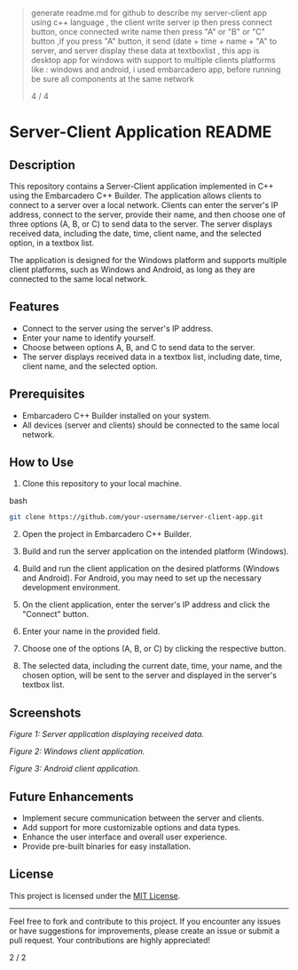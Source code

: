 > generate readme.md for github to describe my server-client app using c++ language , the client write server ip then press connect button, once connected write name then press "A" or "B" or "C" button ,if you press "A" button, it send (date + time + name + "A" to server, and server display these data at textboxlist , this app is desktop app for windows with support to multiple clients platforms like : windows and android, i used embarcadero app, before running be sure all components at the same network
> 
> 4 / 4

Server-Client Application README
================================

Description
-----------

This repository contains a Server-Client application implemented in C++ using the Embarcadero C++ Builder. The application allows clients to connect to a server over a local network. Clients can enter the server's IP address, connect to the server, provide their name, and then choose one of three options (A, B, or C) to send data to the server. The server displays received data, including the date, time, client name, and the selected option, in a textbox list.

The application is designed for the Windows platform and supports multiple client platforms, such as Windows and Android, as long as they are connected to the same local network.

Features
--------

*   Connect to the server using the server's IP address.
*   Enter your name to identify yourself.
*   Choose between options A, B, and C to send data to the server.
*   The server displays received data in a textbox list, including date, time, client name, and the selected option.

Prerequisites
-------------

*   Embarcadero C++ Builder installed on your system.
*   All devices (server and clients) should be connected to the same local network.

How to Use
----------

1.  Clone this repository to your local machine.

bash

```bash
git clone https://github.com/your-username/server-client-app.git
```

2.  Open the project in Embarcadero C++ Builder.
    
3.  Build and run the server application on the intended platform (Windows).
    
4.  Build and run the client application on the desired platforms (Windows and Android). For Android, you may need to set up the necessary development environment.
    
5.  On the client application, enter the server's IP address and click the "Connect" button.
    
6.  Enter your name in the provided field.
    
7.  Choose one of the options (A, B, or C) by clicking the respective button.
    
8.  The selected data, including the current date, time, your name, and the chosen option, will be sent to the server and displayed in the server's textbox list.
    

Screenshots
-----------

_Figure 1: Server application displaying received data._

_Figure 2: Windows client application._

_Figure 3: Android client application._

Future Enhancements
-------------------

*   Implement secure communication between the server and clients.
*   Add support for more customizable options and data types.
*   Enhance the user interface and overall user experience.
*   Provide pre-built binaries for easy installation.

License
-------

This project is licensed under the [MIT License](LICENSE).

---

Feel free to fork and contribute to this project. If you encounter any issues or have suggestions for improvements, please create an issue or submit a pull request. Your contributions are highly appreciated!

2 / 2
